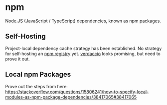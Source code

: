 # npm

Node.JS (JavaScript / TypeScript) dependencies, known as [npm packages](https://docs.npmjs.com/about-packages-and-modules).

## Self-Hosting

Project-local dependency cache strategy has been established. No strategy for self-hosting an [npm registry](https://docs.npmjs.com/cli/v9/using-npm/registry?v=true) yet. [verdaccio](https://verdaccio.org/) looks promising, but need to prove it out.

## Local npm Packages

Prove out the steps from here: https://stackoverflow.com/questions/15806241/how-to-specify-local-modules-as-npm-package-dependencies/38417065#38417065